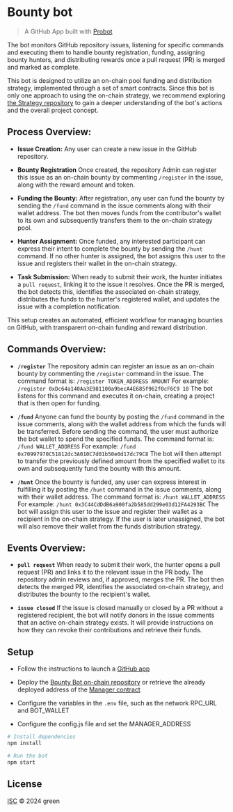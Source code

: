 # Bounty bot 

> A GitHub App built with [Probot](https://github.com/probot/probot)

The bot monitors GitHub repository issues, listening for specific commands and executing them to handle bounty registration, funding, assigning bounty hunters, and distributing rewards once a pull request (PR) is merged and marked as complete.

This bot is designed to utilize an on-chain pool funding and distribution strategy, implemented through a set of smart contracts. Since this bot is only one approach to using the on-chain strategy, we recommend exploring [the Strategy repository](https://github.com/alexandr-masl/evm_bounty) to gain a deeper understanding of the bot's actions and the overall project concept. 

## Process Overview:

- **Issue Creation:** Any user can create a new issue in the GitHub repository. 

- **Bounty Registration** Once created, the repository Admin can register this issue as an on-chain bounty by commenting `/register` in the issue, along with the reward amount and token.

- **Funding the Bounty:** After registration, any user can fund the bounty by sending the `/fund` command in the issue comments along with their wallet address. The bot then moves funds from the contributor's wallet to its own and subsequently transfers them to the on-chain strategy pool.

- **Hunter Assignment:** Once funded, any interested participant can express their intent to complete the bounty by sending the `/hunt` command. If no other hunter is assigned, the bot assigns this user to the issue and registers their wallet in the on-chain strategy.

- **Task Submission:** When ready to submit their work, the hunter initiates a `pull request`, linking it to the issue it resolves. Once the PR is merged, the bot detects this, identifies the associated on-chain strategy, distributes the funds to the hunter's registered wallet, and updates the issue with a completion notification.

This setup creates an automated, efficient workflow for managing bounties on GitHub, with transparent on-chain funding and reward distribution.


## Commands Overview:

- **`/register`**
    The repository admin can register an issue as an on-chain bounty by commenting the `/register` command in the issue. 
    The command format is: `/register TOKEN_ADDRESS AMOUNT` 
    For example: `/register 0xDc64a140Aa3E981100a9becA4E685f962f0cF6C9 10` 
    The bot listens for this command and executes it on-chain, creating a project that is then open for funding.

- **`/fund`** 
    Anyone can fund the bounty by posting the `/fund` command in the issue comments, along with the wallet address from which the funds will be transferred. Before sending the command, the user must authorize the bot wallet to spend the specified funds. 
    The command format is: `/fund WALLET_ADDRESS`
    For example: `/fund 0x70997970C51812dc3A010C7d01b50e0d17dc79C8`
    The bot will then attempt to transfer the previously defined amount from the specified wallet to its own and subsequently fund the bounty with this amount.

- **`/hunt`**
    Once the bounty is funded, any user can express interest in fulfilling it by posting the `/hunt` command in the issue comments, along with their wallet address. 
    The command format is: `/hunt WALLET_ADDRESS`
    For example: `/hunt 0x3C44CdDdB6a900fa2b585dd299e03d12FA4293BC`
    The bot will assign this user to the issue and register their wallet as a recipient in the on-chain strategy. If the user is later unassigned, the bot will also remove their wallet from the funds distribution strategy.


## Events Overview:

- **`pull request`**
    When ready to submit their work, the hunter opens a pull request (PR) and links it to the relevant issue in the PR body. The repository admin reviews and, if approved, merges the PR. 
    The bot then detects the merged PR, identifies the associated on-chain strategy, and distributes the bounty to the recipient's wallet.

- **`issue closed`** 
    If the issue is closed manually or closed by a PR without a registered recipient, the bot will notify donors in the issue comments that an active on-chain strategy exists. 
    It will provide instructions on how they can revoke their contributions and retrieve their funds.


## Setup

- Follow the instructions to launch a [GitHub app](https://docs.github.com/en/apps/creating-github-apps/writing-code-for-a-github-app/quickstart)

- Deploy the [Bounty Bot on-chain repository](https://github.com/alexandr-masl/evm_bounty) or retrieve the already deployed address of the [Manager contract](https://github.com/alexandr-masl/evm_bounty/blob/main/src/Manager.sol)

- Configure the variables in the `.env` file, such as the network RPC_URL and BOT_WALLET

- Configure the config.js file and set the MANAGER_ADDRESS

```sh
# Install dependencies
npm install

# Run the bot
npm start
```

## License

[ISC](LICENSE) © 2024 green
